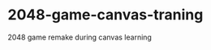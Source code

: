 # 2048-game-canvas-traning
2048 game remake during canvas learning

<!-- ![Screenshot](https://raw.githubusercontent.com/janmager/snake-p5/master/img/screenshot.jpg) -->
